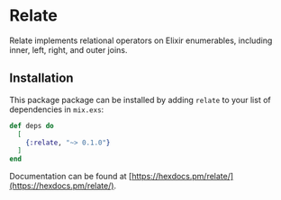# Relate

Relate implements relational operators on Elixir enumerables,
including inner, left, right, and outer joins.

## Installation

This package package can be installed by adding `relate` to your
list of dependencies in `mix.exs`:

```elixir
def deps do
  [
    {:relate, "~> 0.1.0"}
  ]
end
```

Documentation can be found at
[https://hexdocs.pm/relate/](https://hexdocs.pm/relate/).
